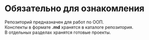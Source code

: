 # **Обязательно для ознакомления**
Репозиторий предназначен для работ по ООП.<br>
Конспекты в формате **.md** хранятся в каталоге репозитория.<br>
В отдельных разделах хранятся готовые проекты.<br>
